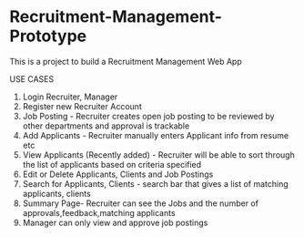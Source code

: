 # Recruitment-Management-Prototype

This is a project to build a Recruitment Management Web App

USE CASES
1. Login Recruiter, Manager
2. Register new Recruiter Account 
3. Job Posting - Recruiter creates open job posting to be reviewed by other departments and approval is trackable
4. Add Applicants - Recruiter manually enters Applicant info from resume etc
5. View Applicants (Recently added) - Recruiter will be able to sort through the list of applicants based on criteria specified
6. Edit or Delete Applicants, Clients and Job Postings
7. Search for Applicants, Clients - search bar that gives a list of matching applicants, clients
8. Summary Page- Recruiter can see the Jobs and the number of approvals,feedback,matching applicants
9. Manager can only view and approve job postings

